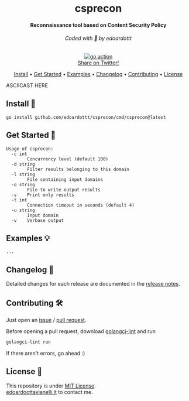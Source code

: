 <h1 align="center">
  csprecon
  <br>
</h1>

<h4 align="center">Reconnaissance tool based on Content Security Policy</h4>

<h6 align="center"> Coded with 💙 by edoardottt </h6>

<p align="center">

  <a href="https://edoardoottavianelli.it">
      <img src="https://github.com/edoardottt/csprecon/actions/workflows/go.yml/badge.svg" alt="go action">
  </a>

<br>
  <!--Tweet button-->
  <a href="https://twitter.com/intent/tweet?text=csprecon%20-%20Reconnaissance%20tool%20based%20on%20Content%20Security%20Policy%20https%3A%2F%2Fgithub.com%2Fedoardottt%2Fcsprecon%20%23golang%20%23github%20%23linux%20%23infosec%20%23bugbounty" target="_blank">Share on Twitter!
  </a>
</p>

<p align="center">
  <a href="#install-">Install</a> •
  <a href="#get-started-">Get Started</a> •
  <a href="#examples-">Examples</a> •
  <a href="#changelog-">Changelog</a> •
  <a href="#contributing-">Contributing</a> •
  <a href="#license-">License</a>
</p>

ASCIICAST HERE

Install 📡
----------

```
go install github.com/edoardottt/csprecon/cmd/csprecon@latest
```

Get Started 🎉
----------

```console
Usage of csprecon:
  -c int
    	Concurrency level (default 100)
  -d string
    	Filter results belonging to this domain
  -l string
    	File containing input domains
  -o string
    	File to write output results
  -s	Print only results
  -t int
    	Connection timeout in seconds (default 4)
  -u string
    	Input domain
  -v	Verbose output
```

Examples :bulb:
----------

```console
...
```

Changelog 📌
-------
Detailed changes for each release are documented in the [release notes](https://github.com/edoardottt/csprecon/releases).

Contributing 🛠
-------

Just open an [issue](https://github.com/edoardottt/csprecon/issues) / [pull request](https://github.com/edoardottt/csprecon/pulls).

Before opening a pull request, download [golangci-lint](https://golangci-lint.run/usage/install/) and run
```bash
golangci-lint run
```
If there aren't errors, go ahead :)

  
License 📝
-------

This repository is under [MIT License](https://github.com/edoardottt/csprecon/blob/main/LICENSE).  
[edoardoottavianelli.it](https://www.edoardoottavianelli.it) to contact me.